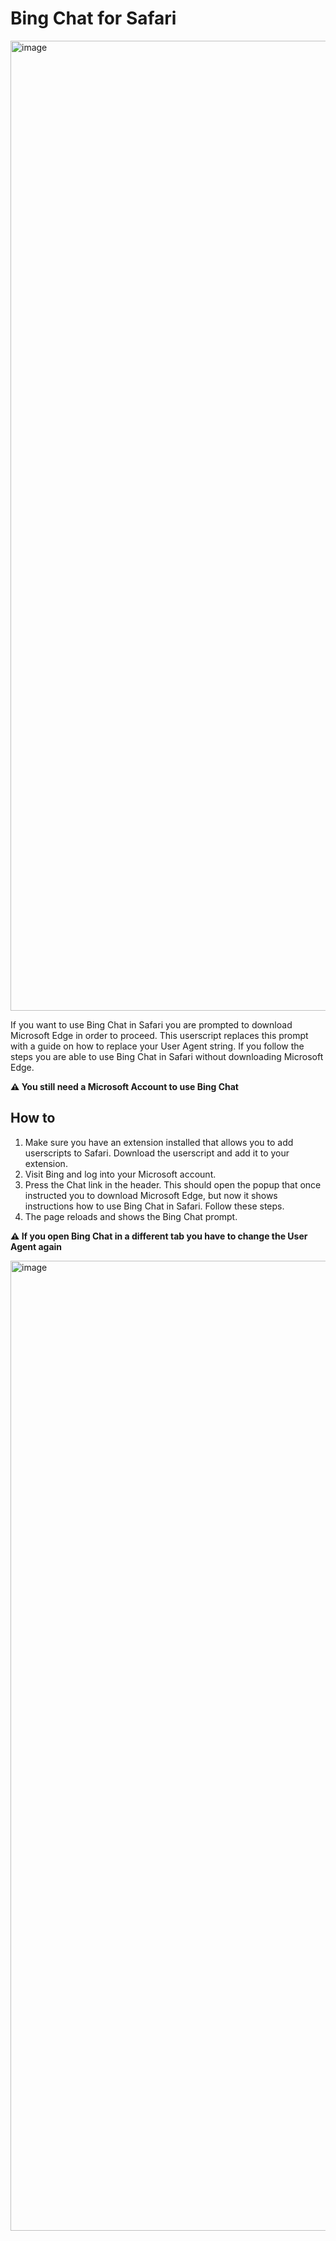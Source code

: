 # Bing Chat for Safari
<img width="1552" alt="image" src="https://user-images.githubusercontent.com/42516330/230647333-23dc7342-23f9-4466-98c5-fdc4d4adf0bb.png">

If you want to use Bing Chat in Safari you are prompted to download Microsoft Edge in order to proceed. This userscript replaces this prompt with a guide on how to replace your User Agent string. If you follow the steps you are able to use Bing Chat in Safari without downloading Microsoft Edge.

**⚠️  You still need a Microsoft Account to use Bing Chat**

## How to
1. Make sure you have an extension installed that allows you to add userscripts to Safari. Download the userscript and add it to your extension. 
2. Visit Bing and log into your Microsoft account.
3. Press the Chat link in the header. This should open the popup that once instructed you to download Microsoft Edge, but now it shows instructions how to use Bing Chat in Safari. Follow these steps.
4. The page reloads and shows the Bing Chat prompt.

**⚠️  If you open Bing Chat in a different tab you have to change the User Agent again**

<img width="1552" alt="image" src="https://user-images.githubusercontent.com/42516330/230650403-c3b37c79-0d05-4722-aba2-8496ce42a0c2.png">
